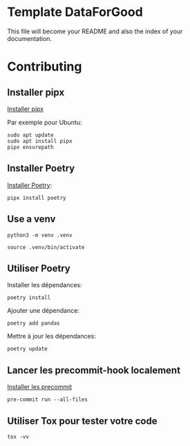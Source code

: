 # Template DataForGood

<!-- WARNING: THIS FILE WAS AUTOGENERATED! DO NOT EDIT! -->

This file will become your README and also the index of your
documentation.

# Contributing


## Installer pipx

[Installer pipx](https://pipx.pypa.io/stable/#install-pipx)

Par exemple pour Ubuntu:

    sudo apt update
    sudo apt install pipx
    pipx ensurepath


## Installer Poetry

[Installer Poetry](https://python-poetry.org/docs/#installing-with-pipx):

    pipx install poetry


## Use a venv

    python3 -m venv .venv

    source .venv/bin/activate


## Utiliser Poetry

Installer les dépendances:

    poetry install

Ajouter une dépendance:

    poetry add pandas

Mettre à jour les dépendances:

    poetry update

## Lancer les precommit-hook localement

[Installer les precommit](https://pre-commit.com/)

    pre-commit run --all-files

## Utiliser Tox pour tester votre code

    tox -vv
